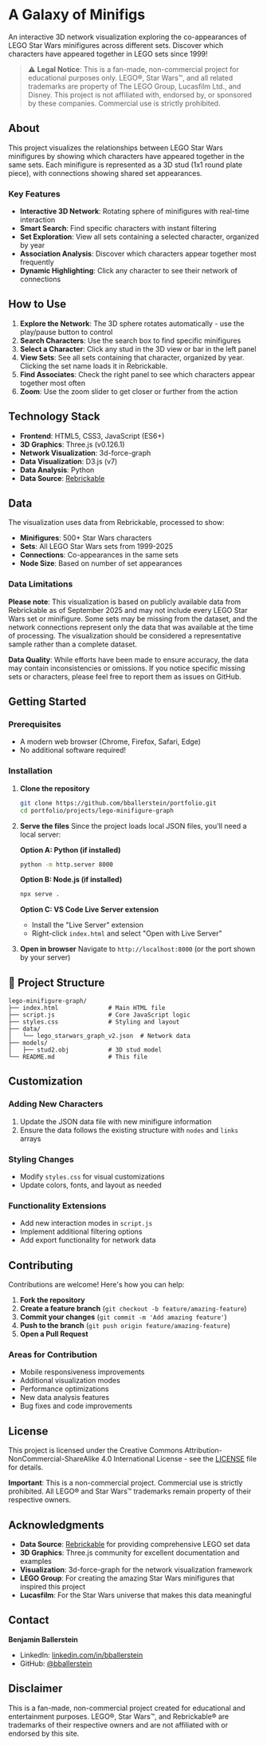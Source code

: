 # A Galaxy of Minifigs

An interactive 3D network visualization exploring the co-appearances of LEGO Star Wars minifigures across different sets. Discover which characters have appeared together in LEGO sets since 1999!

> ⚠️ **Legal Notice**: This is a fan-made, non-commercial project for educational purposes only. LEGO®, Star Wars™, and all related trademarks are property of The LEGO Group, Lucasfilm Ltd., and Disney. This project is not affiliated with, endorsed by, or sponsored by these companies. Commercial use is strictly prohibited.

## About

This project visualizes the relationships between LEGO Star Wars minifigures by showing which characters have appeared together in the same sets. Each minifigure is represented as a 3D stud (1x1 round plate piece), with connections showing shared set appearances.

### Key Features

- **Interactive 3D Network**: Rotating sphere of minifigures with real-time interaction
- **Smart Search**: Find specific characters with instant filtering
- **Set Exploration**: View all sets containing a selected character, organized by year
- **Association Analysis**: Discover which characters appear together most frequently
- **Dynamic Highlighting**: Click any character to see their network of connections

## How to Use

1. **Explore the Network**: The 3D sphere rotates automatically - use the play/pause button to control
2. **Search Characters**: Use the search box to find specific minifigures
3. **Select a Character**: Click any stud in the 3D view or bar in the left panel
4. **View Sets**: See all sets containing that character, organized by year. Clicking the set name loads it in Rebrickable.
5. **Find Associates**: Check the right panel to see which characters appear together most often
6. **Zoom**: Use the zoom slider to get closer or further from the action

## Technology Stack

- **Frontend**: HTML5, CSS3, JavaScript (ES6+)
- **3D Graphics**: Three.js (v0.126.1)
- **Network Visualization**: 3d-force-graph
- **Data Visualization**: D3.js (v7)
- **Data Analysis**: Python
- **Data Source**: [Rebrickable](https://rebrickable.com)

## Data

The visualization uses data from Rebrickable, processed to show:
- **Minifigures**: 500+ Star Wars characters
- **Sets**: All LEGO Star Wars sets from 1999-2025
- **Connections**: Co-appearances in the same sets
- **Node Size**: Based on number of set appearances

### Data Limitations

**Please note**: This visualization is based on publicly available data from Rebrickable as of September 2025 and may not include every LEGO Star Wars set or minifigure. Some sets may be missing from the dataset, and the network connections represent only the data that was available at the time of processing. The visualization should be considered a representative sample rather than a complete dataset.

**Data Quality**: While efforts have been made to ensure accuracy, the data may contain inconsistencies or omissions. If you notice specific missing sets or characters, please feel free to report them as issues on GitHub.

## Getting Started

### Prerequisites
- A modern web browser (Chrome, Firefox, Safari, Edge)
- No additional software required!

### Installation

1. **Clone the repository**
   ```bash
   git clone https://github.com/bballerstein/portfolio.git
   cd portfolio/projects/lego-minifigure-graph
   ```

2. **Serve the files**
   Since the project loads local JSON files, you'll need a local server:
   
   **Option A: Python (if installed)**
   ```bash
   python -m http.server 8000
   ```
   
   **Option B: Node.js (if installed)**
   ```bash
   npx serve .
   ```
   
   **Option C: VS Code Live Server extension**
   - Install the "Live Server" extension
   - Right-click `index.html` and select "Open with Live Server"

3. **Open in browser**
   Navigate to `http://localhost:8000` (or the port shown by your server)

## 📁 Project Structure

```
lego-minifigure-graph/
├── index.html              # Main HTML file
├── script.js               # Core JavaScript logic
├── styles.css              # Styling and layout
├── data/
│   └── lego_starwars_graph_v2.json  # Network data
├── models/
│   ├── stud2.obj           # 3D stud model
└── README.md               # This file
```

## Customization

### Adding New Characters
1. Update the JSON data file with new minifigure information
2. Ensure the data follows the existing structure with `nodes` and `links` arrays

### Styling Changes
- Modify `styles.css` for visual customizations
- Update colors, fonts, and layout as needed

### Functionality Extensions
- Add new interaction modes in `script.js`
- Implement additional filtering options
- Add export functionality for network data

## Contributing

Contributions are welcome! Here's how you can help:

1. **Fork the repository**
2. **Create a feature branch** (`git checkout -b feature/amazing-feature`)
3. **Commit your changes** (`git commit -m 'Add amazing feature'`)
4. **Push to the branch** (`git push origin feature/amazing-feature`)
5. **Open a Pull Request**

### Areas for Contribution
- Mobile responsiveness improvements
- Additional visualization modes
- Performance optimizations
- New data analysis features
- Bug fixes and code improvements

## License

This project is licensed under the Creative Commons Attribution-NonCommercial-ShareAlike 4.0 International License - see the [LICENSE](LICENSE) file for details.

**Important**: This is a non-commercial project. Commercial use is strictly prohibited. All LEGO® and Star Wars™ trademarks remain property of their respective owners.

## Acknowledgments

- **Data Source**: [Rebrickable](https://rebrickable.com) for providing comprehensive LEGO set data
- **3D Graphics**: Three.js community for excellent documentation and examples
- **Visualization**: 3d-force-graph for the network visualization framework
- **LEGO Group**: For creating the amazing Star Wars minifigures that inspired this project
- **Lucasfilm**: For the Star Wars universe that makes this data meaningful

## Contact

**Benjamin Ballerstein**
- LinkedIn: [linkedin.com/in/bballerstein](https://www.linkedin.com/in/bballerstein)
- GitHub: [@bballerstein](https://github.com/bballerstein)

## Disclaimer

This is a fan-made, non-commercial project created for educational and entertainment purposes. LEGO®, Star Wars™, and Rebrickable® are trademarks of their respective owners and are not affiliated with or endorsed by this site.
